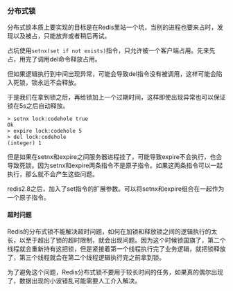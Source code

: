 
### 分布式锁

分布式锁本质上要实现的目标是在Redis里站一个坑，当别的进程也要来占时，发现以及被占，只能放弃或者稍后再试。

占坑使用`setnx(set if not exists)`指令，只允许被一个客户端占用。先来先占，用完了调用del命令释放占用。

但如果逻辑执行到中间出现异常，可能会导致del指令没有被调用，这样可能会陷入死锁，锁永远不会释放。

于是我们在拿到锁之后，再给锁加上一个过期时间，这样即使出现异常也可以保证锁在5s之后自动释放。

```shell
> setnx lock:codehole true
Ok
> expire lock:codehole 5
> del lock:codehole
(integer) 1
```

但是如果在setnx和expire之间服务器进程挂了，可能导致expire不会执行，也会导致死锁。因为setnx和expire两条指令不是原子指令。如果这两条指令可以一起执行，那么就不会产生这些问题。

redis2.8之后，加入了set指令的扩展参数。可以将setnx和expire组合在一起作为一个原子指令。

#### 超时问题

Redis的分布式锁不能解决超时问题，如何在加锁和释放锁之间的逻辑执行的太长，以至于超出了锁的超时限制，就会出现问题。因为这个时候锁国旗了，第二个线程就会重新持有这把锁，但是紧接着第一个线程执行完了业务逻辑，就把锁释放了，第三个线程就会在第二个线程逻辑执行完之前拿到锁。

为了避免这个问题，Redis分布式锁不要用于较长时间的任务，如果真的偶尔出现了，数据出现的小波错乱可能需要人工介入解决。

